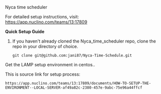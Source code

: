 Nyca time scheduler 

For detailed setup instructions, visit:
https://app.nuclino.com/teams/13:17809

**Quick Setup Guide**

1. If you haven't already cloned the Nyca_time_scheduler repo, clone the repo in your directory of choice.
    ```
    git clone git@github.com:jani87/Nyca-Time-Schedule.git
    ```
Get the LAMP setup environment in centos..

This is source link for setup process: 
```
https://app.nuclino.com/teams/13:17809/documents/HOW-TO-SETUP-THE-ENVIRONMENT--LOCAL-SERVER-af49a82c-2380-457e-9abc-75e96a44ffcf
```
